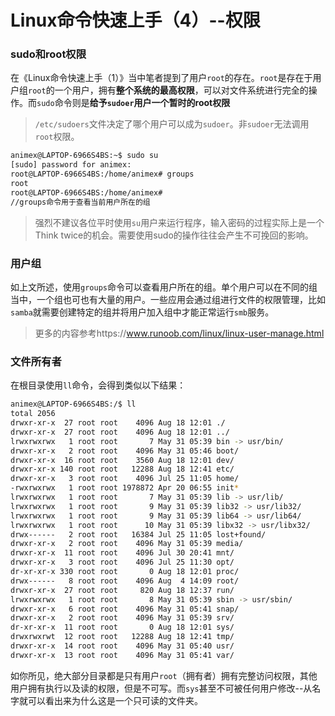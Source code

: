 # Linux命令快速上手（4）--权限

### sudo和root权限

在《Linux命令快速上手（1）》当中笔者提到了用户```root```的存在。```root```是存在于用户组```root```的一个用户，拥有**整个系统的最高权限**，可以对文件系统进行完全的操作。而```sudo```命令则是**给予```sudoer```用户一个暂时的root权限**

>```/etc/sudoers```文件决定了哪个用户可以成为```sudoer```。非```sudoer```无法调用```root```权限。

```bash
animex@LAPTOP-6966S4BS:~$ sudo su
[sudo] password for animex:
root@LAPTOP-6966S4BS:/home/animex# groups
root
root@LAPTOP-6966S4BS:/home/animex#
//groups命令用于查看当前用户所在的组
```

>强烈不建议各位平时使用```su```用户来运行程序，输入密码的过程实际上是一个Think twice的机会。需要使用sudo的操作往往会产生不可挽回的影响。

### 用户组

如上文所述，使用```groups```命令可以查看用户所在的组。单个用户可以在不同的组当中，一个组也可也有大量的用户。一些应用会通过组进行文件的权限管理，比如```samba```就需要创建特定的组并将用户加入组中才能正常运行```smb```服务。

>更多的内容参考https://www.runoob.com/linux/linux-user-manage.html

### 文件所有者

在根目录使用```ll```命令，会得到类似以下结果：

```bash
animex@LAPTOP-6966S4BS:/$ ll
total 2056
drwxr-xr-x  27 root root    4096 Aug 18 12:01 ./
drwxr-xr-x  27 root root    4096 Aug 18 12:01 ../
lrwxrwxrwx   1 root root       7 May 31 05:39 bin -> usr/bin/
drwxr-xr-x   2 root root    4096 May 31 05:46 boot/
drwxr-xr-x  16 root root    3560 Aug 18 12:01 dev/
drwxr-xr-x 140 root root   12288 Aug 18 12:41 etc/
drwxr-xr-x   3 root root    4096 Jul 25 11:05 home/
-rwxrwxrwx   1 root root 1978872 Apr 20 06:55 init*
lrwxrwxrwx   1 root root       7 May 31 05:39 lib -> usr/lib/
lrwxrwxrwx   1 root root       9 May 31 05:39 lib32 -> usr/lib32/
lrwxrwxrwx   1 root root       9 May 31 05:39 lib64 -> usr/lib64/
lrwxrwxrwx   1 root root      10 May 31 05:39 libx32 -> usr/libx32/
drwx------   2 root root   16384 Jul 25 11:05 lost+found/
drwxr-xr-x   2 root root    4096 May 31 05:39 media/
drwxr-xr-x  11 root root    4096 Jul 30 20:41 mnt/
drwxr-xr-x   3 root root    4096 Jul 25 11:30 opt/
dr-xr-xr-x 330 root root       0 Aug 18 12:01 proc/
drwx------   8 root root    4096 Aug  4 14:09 root/
drwxr-xr-x  27 root root     820 Aug 18 12:37 run/
lrwxrwxrwx   1 root root       8 May 31 05:39 sbin -> usr/sbin/
drwxr-xr-x   6 root root    4096 May 31 05:41 snap/
drwxr-xr-x   2 root root    4096 May 31 05:39 srv/
dr-xr-xr-x  11 root root       0 Aug 18 12:01 sys/
drwxrwxrwt  12 root root   12288 Aug 18 12:41 tmp/
drwxr-xr-x  14 root root    4096 May 31 05:40 usr/
drwxr-xr-x  13 root root    4096 May 31 05:41 var/
```

如你所见，绝大部分目录都是只有用户```root```（拥有者）拥有完整访问权限，其他用户拥有执行以及读的权限，但是不可写。而```sys```甚至不可被任何用户修改--从名字就可以看出来为什么这是一个只可读的文件夹。